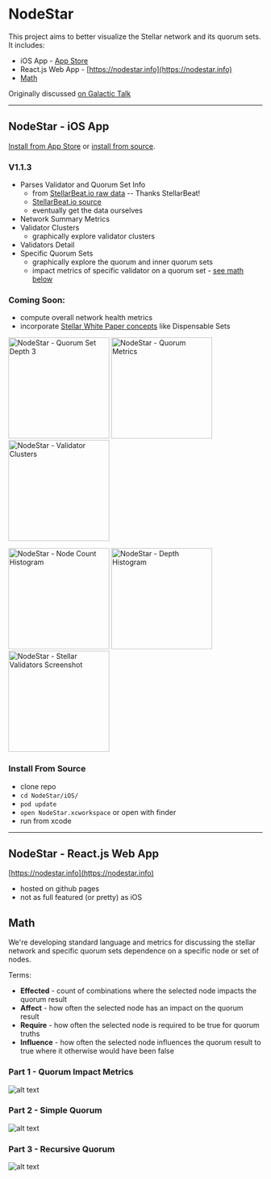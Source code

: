 # NodeStar

This project aims to better visualize the Stellar network and its quorum sets. It includes:

* iOS App - [App Store](https://itunes.apple.com/us/app/nodestar-for-stellar/id1425168670?mt=8)
* React.js Web App - [https://nodestar.info](https://nodestar.info)
* [Math](#math)

Originally discussed [on Galactic Talk](https://galactictalk.org/d/1521-what-are-indicators-of-a-healthy-stellar-network/7)

<hr/>

## NodeStar - iOS App

[Install from App Store](https://itunes.apple.com/us/app/nodestar-for-stellar/id1425168670?mt=8) or [install from source](#install-from-source).

### V1.1.3
* Parses Validator and Quorum Set Info
  * from [StellarBeat.io raw data](https://stellarbeat.io/nodes/dataset) -- Thanks StellarBeat!
  * [StellarBeat.io source](https://github.com/stellarbeat/js-stellar-node-connector)
  * eventually get the data ourselves
* Network Summary Metrics
* Validator Clusters
  * graphically explore validator clusters
* Validators Detail
* Specific Quorum Sets
  * graphically explore the quorum and inner quorum sets
  * impact metrics of specific validator on a quorum set - [see math below](#math)

### Coming Soon:

* compute overall network health metrics
* incorporate [Stellar White Paper concepts](https://www.stellar.org/papers/stellar-consensus-protocol.pdf) like Dispensable Sets

<p float="left">
  <img src="iOS/screen-shots/3-quorum-set-depth-3.png" width="200" alt="NodeStar - Quorum Set Depth 3" />
  <img src="iOS/screen-shots/7-quorum-metrics.png" width="200" alt="NodeStar - Quorum Metrics" />
  <img src="iOS/screen-shots/8-validator-clusters.png" width="200" alt="NodeStar - Validator Clusters" />
</p>
<p float="left">
  <img src="iOS/screen-shots/4-summary-1.png" width="200" alt="NodeStar - Node Count Histogram" />
  <img src="iOS/screen-shots/5-summary-2.png" width="200" alt="NodeStar - Depth Histogram" />
  <img src="iOS/screen-shots/1-validators.png" width="200" alt="NodeStar - Stellar Validators Screenshot" />
</p>

### Install From Source
* clone repo
* `cd NodeStar/iOS/`
* `pod update`
* `open NodeStar.xcworkspace` or open with finder
* run from xcode

<hr/>


## NodeStar - React.js Web App

[https://nodestar.info](https://nodestar.info)

* hosted on github pages
* not as full featured (or pretty) as iOS


## Math

We're developing standard language and metrics for discussing the stellar network and specific quorum sets dependence on a specific node or set of nodes.

Terms:

* **Effected** - count of combinations where the selected node impacts the quorum result
* **Affect** - how often the selected node has an impact on the quorum result
* **Require** - how often the selected node is required to be true for quorum truths
* **Influence** - how often the selected node influences the quorum result to true where it otherwise would have been false


### Part 1 - Quorum Impact Metrics
![alt text](math/math1.tex.png "Math 1 - impact metrics")

### Part 2 - Simple Quorum
![alt text](math/math2.tex.png "Math 2 - simple quorum")

### Part 3 - Recursive Quorum
![alt text](math/math3.tex.png "Math 2 - recursive quorum")


